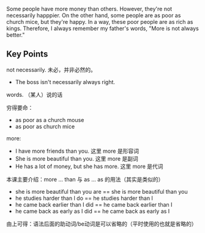 Some people have more money than others. However, they're not necessarily happpier. On the other hand, some people are as poor as church mice, but they're happy.
In a way, these poor people are as rich as kings. Therefore, I always remember my father's words, "More is not always better."

## Key Points
not necessarily. 未必，并非必然的。
- The boss isn't necessarily always right.

words. （某人）说的话

穷得要命：
- as poor as a church mouse
- as poor as church mice

more:
- I have more friends than you. 这里 more 是形容词
- She is more beautiful than you. 这里 more 是副词
- He has a lot of money, but she has more. 这里 more 是代词

本课主要介绍：more ... than 与 as ... as 的用法（其实是类似的）
- she is more beautiful than you are == she is more beautiful than you
- he studies harder than I do == he studies harder than I 
- he came back earlier than I did == he came back earlier than I
- he came back as early as I did == he came back as early as I

由上可得：语法后面的助动词/be动词是可以省略的（平时使用的也就是省略的）
